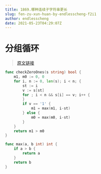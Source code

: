 ```yaml
---
title: 1869.哪种连续子字符串更长
slug: fen-zu-xun-huan-by-endlesscheng-f2i1
author: endlesscheng
date: 2021-05-23T04:29:07Z
---
```

# 分组循环
 
> [原文链接](https://leetcode.cn/problems/longer-contiguous-segments-of-ones-than-zeros/solution/fen-zu-xun-huan-by-endlesscheng-f2i1)
```go
func checkZeroOnes(s string) bool {
	m1, m0 := 0, 0
	for i, n := 0, len(s); i < n; {
		st := i
		v := s[st]
		for ; i < n && s[i] == v; i++ {
		}
		if v == '1' {
			m1 = max(m1, i-st)
		} else {
			m0 = max(m0, i-st)
		}
	}
	return m1 > m0
}

func max(a, b int) int {
	if a > b {
		return a
	}
	return b
}
```
